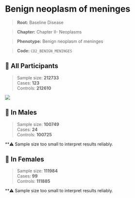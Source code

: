 # Benign neoplasm of meninges

> **Root:** Baseline Disease  

> **Chapter:** Chapter II- Neoplasms  

> **Phenotype:** Benign neoplasm of meninges  

> **Code:** `CD2_BENIGN_MENINGES`

## 🧪 All Participants  
> Sample size: **212733**  
> Cases: **123**  
> Controls: **212610**
<img src="/Disease/Figures/ALL/Baseline/CD2_BENIGN_MENINGES.png"/>
<CsvTable src="/Disease/Data/ALL/Baseline/LG_CD2_BENIGN_MENINGES.csv" label="🔍 View full results" />

## 👨 In Males  
> Sample size: **100749**  
> Cases: **24**  
> Controls: **100725**

**⚠️ Sample size too small to interpret results reliably.

## 👩 In Females  
> Sample size: **111984**  
> Cases: **99**  
> Controls: **111885**

**⚠️ Sample size too small to interpret results reliably.

